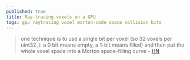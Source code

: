```yaml
---
published: true
title: Ray-tracing voxels on a GPU
tags: gpu raytracing voxel morton-code space collision bits
---
```

> one technique is to use a single bit per voxel (so 32 voxels per uint32_t: a 0 bit means empty, a 1-bit means filled) and then put the whole voxel space into a Morton space-filling curve - [HN](https://news.ycombinator.com/item?id=33308609)
